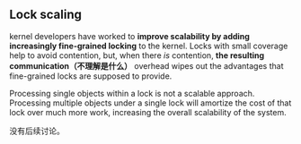 ## Lock scaling

kernel developers have worked to **improve scalability by adding increasingly fine-grained locking** to the kernel. Locks with small coverage help to avoid contention, but, when there *is* contention, **the resulting communication（不理解是什么）** overhead wipes out the advantages that fine-grained locks are supposed to provide.

Processing single objects within a lock is not a scalable approach. Processing multiple objects under a single lock will amortize the cost of that lock over much more work, increasing the overall scalability of the system.

没有后续讨论。

